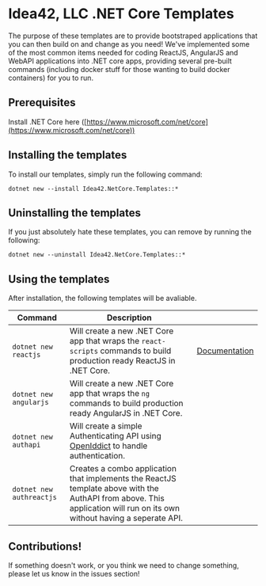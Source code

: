 # Idea42, LLC .NET Core Templates
The purpose of these templates are to provide bootstraped applications that you can then build on and change as you need! We've implemented some of the most common items needed for coding ReactJS, AngularJS and WebAPI applications into .NET core apps, providing several pre-built commands (including docker stuff for those wanting to build docker containers) for you to run. 

## Prerequisites
Install .NET Core here ([https://www.microsoft.com/net/core](https://www.microsoft.com/net/core))

## Installing the templates
To install our templates, simply run the following command:  
```
dotnet new --install Idea42.NetCore.Templates::*
```

## Uninstalling the templates
If you just absolutely hate these templates, you can remove by running the following:
```
dotnet new --uninstall Idea42.NetCore.Templates::*
```

## Using the templates
After installation, the following templates will be avaliable. 

| Command | Description |  |
| --- | --- | -- |
| `dotnet new reactjs` | Will create a new .NET Core app that wraps the `react-scripts` commands to build production ready ReactJS in .NET Core. | [Documentation](/Content/idea42react)
| `dotnet new angularjs` | Will create a new .NET Core app that wraps the `ng` commands to build production ready AngularJS in .NET Core. |
| `dotnet new authapi` | Will create a simple Authenticating API using [OpenIddict](https://github.com/openiddict/openiddict-core) to handle authentication. |
| `dotnet new authreactjs` | Creates a combo application that implements the ReactJS template above with the AuthAPI from above. This application will run on its own without having a seperate API.

## Contributions! 
If something doesn't work, or you think we need to change something, please let us know in the issues section!
